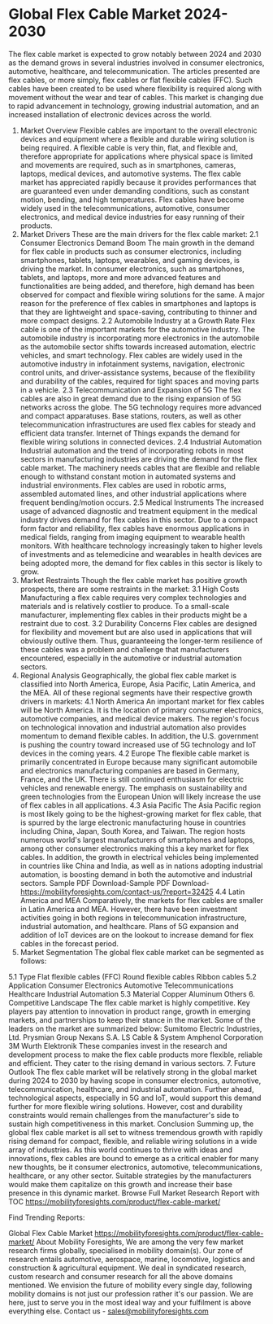 # Global Flex Cable Market 2024-2030
The flex cable market is expected to grow notably between 2024 and 2030 as the demand grows in several industries involved in consumer electronics, automotive, healthcare, and telecommunication. The articles presented are flex cables, or more simply, flex cables or flat flexible cables (FFC). Such cables have been created to be used where flexibility is required along with movement without the wear and tear of cables. This market is changing due to rapid advancement in technology, growing industrial automation, and an increased installation of electronic devices across the world.
1. Market Overview
Flexible cables are important to the overall electronic devices and equipment where a flexible and durable wiring solution is being required. A flexible cable is very thin, flat, and flexible and, therefore appropriate for applications where physical space is limited and movements are required, such as in smartphones, cameras, laptops, medical devices, and automotive systems.
The flex cable market has appreciated rapidly because it provides performances that are guaranteed even under demanding conditions, such as constant motion, bending, and high temperatures. Flex cables have become widely used in the telecommunications, automotive, consumer electronics, and medical device industries for easy running of their products.
2. Market Drivers
These are the main drivers for the flex cable market:
2.1 Consumer Electronics Demand Boom
The main growth in the demand for flex cable in products such as consumer electronics, including smartphones, tablets, laptops, wearables, and gaming devices, is driving the market. In consumer electronics, such as smartphones, tablets, and laptops, more and more advanced features and functionalities are being added, and therefore, high demand has been observed for compact and flexible wiring solutions for the same. A major reason for the preference of flex cables in smartphones and laptops is that they are lightweight and space-saving, contributing to thinner and more compact designs.
2.2 Automobile Industry at a Growth Rate
Flex cable is one of the important markets for the automotive industry. The automobile industry is incorporating more electronics in the automobile as the automobile sector shifts towards increased automation, electric vehicles, and smart technology. Flex cables are widely used in the automotive industry in infotainment systems, navigation, electronic control units, and driver-assistance systems, because of the flexibility and durability of the cables, required for tight spaces and moving parts in a vehicle.
2.3 Telecommunication and Expansion of 5G
The flex cables are also in great demand due to the rising expansion of 5G networks across the globe. The 5G technology requires more advanced and compact apparatuses. Base stations, routers, as well as other telecommunication infrastructures are used flex cables for steady and efficient data transfer. Internet of Things expands the demand for flexible wiring solutions in connected devices.
2.4 Industrial Automation
Industrial automation and the trend of incorporating robots in most sectors in manufacturing industries are driving the demand for the flex cable market. The machinery needs cables that are flexible and reliable enough to withstand constant motion in automated systems and industrial environments. Flex cables are used in robotic arms, assembled automated lines, and other industrial applications where frequent bending/motion occurs.
2.5 Medical Instruments
The increased usage of advanced diagnostic and treatment equipment in the medical industry drives demand for flex cables in this sector. Due to a compact form factor and reliability, flex cables have enormous applications in medical fields, ranging from imaging equipment to wearable health monitors. With healthcare technology increasingly taken to higher levels of investments and as telemedicine and wearables in health devices are being adopted more, the demand for flex cables in this sector is likely to grow.
3. Market Restraints
Though the flex cable market has positive growth prospects, there are some restraints in the market:
3.1 High Costs
Manufacturing a flex cable requires very complex technologies and materials and is relatively costlier to produce. To a small-scale manufacturer, implementing flex cables in their products might be a restraint due to cost.
3.2 Durability Concerns
Flex cables are designed for flexibility and movement but are also used in applications that will obviously outlive them. Thus, guaranteeing the longer-term resilience of these cables was a problem and challenge that manufacturers encountered, especially in the automotive or industrial automation sectors.
4. Regional Analysis
Geographically, the global flex cable market is classified into North America, Europe, Asia Pacific, Latin America, and the MEA. All of these regional segments have their respective growth drivers in markets:
4.1 North America
An important market for flex cables will be North America. It is the location of primary consumer electronics, automotive companies, and medical device makers. The region's focus on technological innovation and industrial automation also provides momentum to demand flexible cables. In addition, the U.S. government is pushing the country toward increased use of 5G technology and IoT devices in the coming years.
4.2 Europe
The flexible cable market is primarily concentrated in Europe because many significant automobile and electronics manufacturing companies are based in Germany, France, and the UK. There is still continued enthusiasm for electric vehicles and renewable energy. The emphasis on sustainability and green technologies from the European Union will likely increase the use of flex cables in all applications.
4.3 Asia Pacific
The Asia Pacific region is most likely going to be the highest-growing market for flex cable, that is spurred by the large electronic manufacturing house in countries including China, Japan, South Korea, and Taiwan. The region hosts numerous world's largest manufacturers of smartphones and laptops, among other consumer electronics making this a key market for flex cables. In addition, the growth in electrical vehicles being implemented in countries like China and India, as well as in nations adopting industrial automation, is boosting demand in both the automotive and industrial sectors.
Sample PDF Download-Sample PDF Download- https://mobilityforesights.com/contact-us/?report=32425
4.4 Latin America and MEA
Comparatively, the markets for flex cables are smaller in Latin America and MEA. However, there have been investment activities going in both regions in telecommunication infrastructure, industrial automation, and healthcare. Plans of 5G expansion and addition of IoT devices are on the lookout to increase demand for flex cables in the forecast period.
5. Market Segmentation
The global flex cable market can be segmented as follows:


5.1 Type
Flat flexible cables (FFC)
Round flexible cables
Ribbon cables
5.2 Application
Consumer Electronics
Automotive
Telecommunications
Healthcare
Industrial Automation
5.3 Material
Copper
Aluminum
Others
6. Competitive Landscape
The flex cable market is highly competitive. Key players pay attention to innovation in product range, growth in emerging markets, and partnerships to keep their stance in the market. Some of the leaders on the market are summarized below:
Sumitomo Electric Industries, Ltd.
Prysmian Group
Nexans S.A.
LS Cable & System
Amphenol Corporation
3M
Wurth Elektronik
These companies invest in the research and development process to make the flex cable products more flexible, reliable and efficient. They cater to the rising demand in various sectors.
7. Future Outlook
The flex cable market will be relatively strong in the global market during 2024 to 2030 by having scope in consumer electronics, automotive, telecommunication, healthcare, and industrial automation. Further ahead, technological aspects, especially in 5G and IoT, would support this demand further for more flexible wiring solutions. However, cost and durability constraints would remain challenges from the manufacturer's side to sustain high competitiveness in this market.
Conclusion
Summing up, the global flex cable market is all set to witness tremendous growth with rapidly rising demand for compact, flexible, and reliable wiring solutions in a wide array of industries. As this world continues to thrive with ideas and innovations, flex cables are bound to emerge as a critical enabler for many new thoughts, be it consumer electronics, automotive, telecommunications, healthcare, or any other sector. Suitable strategies by the manufacturers would make them capitalize on this growth and increase their base presence in this dynamic market.
Browse Full Market Research Report with TOC https://mobilityforesights.com/product/flex-cable-market/

Find Trending Reports:

Global Flex Cable Market https://mobilityforesights.com/product/flex-cable-market/
About Mobility Foresights,
We are among the very few market research firms globally, specialised in mobility domain(s). Our zone of research entails automotive, aerospace, marine, locomotive, logistics and construction & agricultural equipment. We deal in syndicated research, custom research and consumer research for all the above domains mentioned.
We envision the future of mobility every single day, following mobility domains is not just our profession rather it's our passion. We are here, just to serve you in the most ideal way and your fulfilment is above everything else. Contact us -  sales@mobilityforesights.com 




